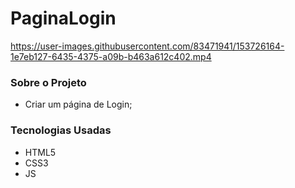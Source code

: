 # PaginaLogin
 

https://user-images.githubusercontent.com/83471941/153726164-1e7eb127-6435-4375-a09b-b463a612c402.mp4


### Sobre o Projeto
- Criar um página de Login;

### Tecnologias Usadas
 - HTML5
 - CSS3
 - JS
